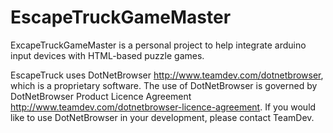 # EscapeTruckGameMaster
ExcapeTruckGameMaster is a personal project to help integrate arduino input devices with HTML-based puzzle games. 

EscapeTruck uses DotNetBrowser http://www.teamdev.com/dotnetbrowser, which is a proprietary software. The use of DotNetBrowser is governed by DotNetBrowser Product Licence Agreement http://www.teamdev.com/dotnetbrowser-licence-agreement. If you would like to use DotNetBrowser in your development, please contact TeamDev.
